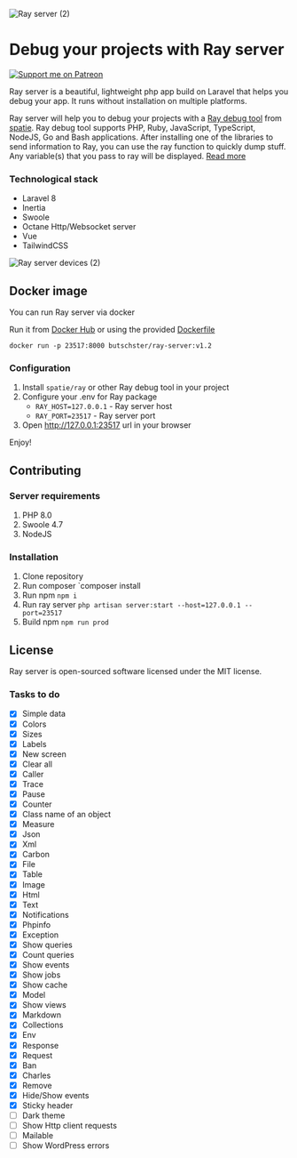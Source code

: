 ![Ray server (2)](https://user-images.githubusercontent.com/773481/129449481-73563d54-0402-4443-9f24-a4ed43a55833.png)


# Debug your projects with Ray server


[![Support me on Patreon](https://img.shields.io/endpoint.svg?url=https%3A%2F%2Fshieldsio-patreon.vercel.app%2Fapi%3Fusername%3Dbutschster%26type%3Dpatrons&style=flat)](https://patreon.com/butschster)

Ray server is a beautiful, lightweight php app build on Laravel that helps you debug your app. It runs without installation on multiple platforms.

Ray server will help you to debug your projects with a [Ray debug tool](https://github.com/spatie/ray) from [spatie](https://spatie.be/). Ray debug tool supports PHP, Ruby, JavaScript, TypeScript, NodeJS, Go and Bash applications. After installing one of the libraries to send information to Ray, you can use the ray function to quickly dump stuff. Any variable(s) that you pass to ray will be displayed. [Read more](https://spatie.be/docs/ray/v1/introduction)

### Technological stack

- Laravel 8
- Inertia
- Swoole 
- Octane Http/Websocket server
- Vue
- TailwindCSS


![Ray server devices (2)](https://user-images.githubusercontent.com/773481/129448633-29c62d42-7f5b-49d1-9065-e516183ea403.png)

## Docker image

You can run Ray server via docker

Run it from [Docker Hub](https://hub.docker.com/repository/docker/butschster/ray-server) or using the provided [Dockerfile](https://github.com/butschster/ray-server/blob/master/Dockerfile)

```
docker run -p 23517:8000 butschster/ray-server:v1.2
```

### Configuration

1. Install `spatie/ray` or other Ray debug tool in your project
2. Configure your .env for Ray package
    - `RAY_HOST=127.0.0.1` - Ray server host
    - `RAY_PORT=23517` - Ray server port
3. Open http://127.0.0.1:23517 url in your browser

Enjoy!

## Contributing

### Server requirements

1. PHP 8.0
2. Swoole 4.7
3. NodeJS

### Installation

1. Clone repository
2. Run composer `composer install
3. Run npm `npm i`
4. Run ray server `php artisan server:start --host=127.0.0.1 --port=23517`
5. Build npm `npm run prod`

## License

Ray server is open-sourced software licensed under the MIT license.

### Tasks to do

- [x] Simple data
- [x] Colors
- [x] Sizes
- [x] Labels
- [x] New screen
- [x] Clear all
- [x] Caller
- [x] Trace
- [x] Pause
- [x] Counter
- [x] Class name of an object
- [x] Measure
- [x] Json
- [x] Xml
- [x] Carbon
- [x] File
- [x] Table
- [x] Image
- [x] Html
- [x] Text
- [x] Notifications
- [x] Phpinfo
- [x] Exception
- [x] Show queries
- [x] Count queries
- [x] Show events
- [x] Show jobs
- [x] Show cache
- [x] Model
- [x] Show views
- [x] Markdown
- [x] Collections
- [x] Env
- [x] Response
- [x] Request
- [x] Ban
- [x] Charles
- [x] Remove
- [x] Hide/Show events
- [x] Sticky header
- [ ] Dark theme
- [ ] Show Http client requests
- [ ] Mailable
- [ ] Show WordPress errors
